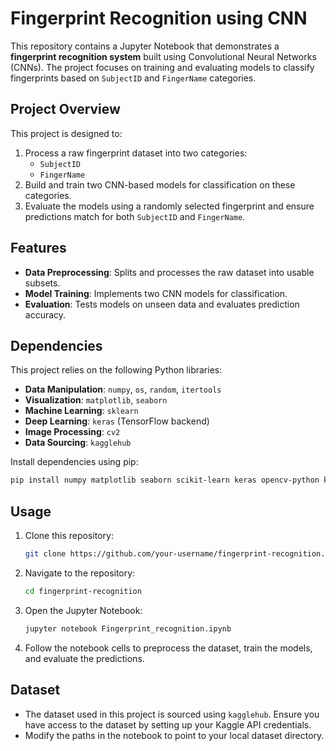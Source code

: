 # Fingerprint Recognition using CNN

This repository contains a Jupyter Notebook that demonstrates a **fingerprint recognition system** built using Convolutional Neural Networks (CNNs). The project focuses on training and evaluating models to classify fingerprints based on `SubjectID` and `FingerName` categories.

## Project Overview
This project is designed to:
1. Process a raw fingerprint dataset into two categories:
   - `SubjectID`
   - `FingerName`
2. Build and train two CNN-based models for classification on these categories.
3. Evaluate the models using a randomly selected fingerprint and ensure predictions match for both `SubjectID` and `FingerName`.

## Features
- **Data Preprocessing**: Splits and processes the raw dataset into usable subsets.
- **Model Training**: Implements two CNN models for classification.
- **Evaluation**: Tests models on unseen data and evaluates prediction accuracy.

## Dependencies
This project relies on the following Python libraries:
- **Data Manipulation**: `numpy`, `os`, `random`, `itertools`
- **Visualization**: `matplotlib`, `seaborn`
- **Machine Learning**: `sklearn`
- **Deep Learning**: `keras` (TensorFlow backend)
- **Image Processing**: `cv2`
- **Data Sourcing**: `kagglehub`

Install dependencies using pip:
```bash
pip install numpy matplotlib seaborn scikit-learn keras opencv-python kagglehub
```

## Usage
1. Clone this repository:
   ```bash
   git clone https://github.com/your-username/fingerprint-recognition.git
   ```
2. Navigate to the repository:
   ```bash
   cd fingerprint-recognition
   ```
3. Open the Jupyter Notebook:
   ```bash
   jupyter notebook Fingerprint_recognition.ipynb
   ```
4. Follow the notebook cells to preprocess the dataset, train the models, and evaluate the predictions.

## Dataset
- The dataset used in this project is sourced using `kagglehub`. Ensure you have access to the dataset by setting up your Kaggle API credentials.
- Modify the paths in the notebook to point to your local dataset directory.

